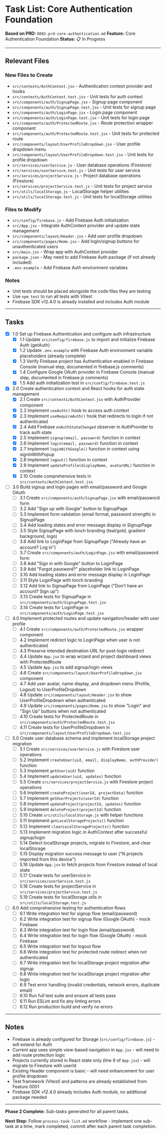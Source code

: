# Task List: Core Authentication Foundation

**Based on PRD:** `0002-prd-core-authentication.md`
**Feature:** Core Authentication Foundation
**Status:** 📋 In Progress

---

## Relevant Files

### New Files to Create
- `src/contexts/AuthContext.jsx` - Authentication context provider and hooks
- `src/contexts/AuthContext.test.jsx` - Unit tests for auth context
- `src/components/auth/SignupPage.jsx` - Signup page component
- `src/components/auth/SignupPage.test.jsx` - Unit tests for signup page
- `src/components/auth/LoginPage.jsx` - Login page component
- `src/components/auth/LoginPage.test.jsx` - Unit tests for login page
- `src/components/auth/ProtectedRoute.jsx` - Route protection wrapper component
- `src/components/auth/ProtectedRoute.test.jsx` - Unit tests for protected route
- `src/components/layout/UserProfileDropdown.jsx` - User profile dropdown menu
- `src/components/layout/UserProfileDropdown.test.jsx` - Unit tests for profile dropdown
- `src/services/userService.js` - User database operations (Firestore)
- `src/services/userService.test.js` - Unit tests for user service
- `src/services/projectService.js` - Project database operations (Firestore)
- `src/services/projectService.test.js` - Unit tests for project service
- `src/utils/localStorage.js` - LocalStorage helper utilities
- `src/utils/localStorage.test.js` - Unit tests for localStorage utilities

### Files to Modify
- `src/config/firebase.js` - Add Firebase Auth initialization
- `src/App.jsx` - Integrate AuthContext provider and update state management
- `src/components/layout/Header.jsx` - Add user profile dropdown
- `src/components/pages/Home.jsx` - Add login/signup buttons for unauthenticated users
- `src/main.jsx` - Wrap app with AuthContext provider
- `package.json` - May need to add Firebase Auth package (if not already included)
- `.env.example` - Add Firebase Auth environment variables

### Notes

- Unit tests should be placed alongside the code files they are testing
- Use `npm test` to run all tests with Vitest
- Firebase SDK v12.4.0 is already installed and includes Auth module

---

## Tasks

- [x] 1.0 Set up Firebase Authentication and configure auth infrastructure
  - [x] 1.1 Update `src/config/firebase.js` to import and initialize Firebase Auth (getAuth)
  - [x] 1.2 Update `.env.example` with Firebase Auth environment variable placeholders (already complete)
  - [x] 1.3 Verify Firebase project has Authentication enabled in Firebase Console (manual step, documented in firebase.js comments)
  - [x] 1.4 Configure Google OAuth provider in Firebase Console (manual step, documented in firebase.js comments)
  - [x] 1.5 Add auth initialization test in `src/config/firebase.test.js`

- [x] 2.0 Create authentication context and React hooks for auth state management
  - [x] 2.1 Create `src/contexts/AuthContext.jsx` with AuthProvider component
  - [x] 2.2 Implement `useAuth()` hook to access auth context
  - [x] 2.3 Implement `useRequireAuth()` hook that redirects to login if not authenticated
  - [x] 2.4 Add Firebase `onAuthStateChanged` observer in AuthProvider to track auth state
  - [x] 2.5 Implement `signup(email, password)` function in context
  - [x] 2.6 Implement `login(email, password)` function in context
  - [x] 2.7 Implement `loginWithGoogle()` function in context using signInWithPopup
  - [x] 2.8 Implement `logout()` function in context
  - [x] 2.9 Implement `updateProfile(displayName, avatarURL)` function in context
  - [x] 2.10 Create comprehensive tests in `src/contexts/AuthContext.test.jsx`

- [ ] 3.0 Build signup and login pages with email/password and Google OAuth
  - [ ] 3.1 Create `src/components/auth/SignupPage.jsx` with email/password form
  - [ ] 3.2 Add "Sign up with Google" button to SignupPage
  - [ ] 3.3 Implement form validation (email format, password strength) in SignupPage
  - [ ] 3.4 Add loading states and error message display in SignupPage
  - [ ] 3.5 Style SignupPage with lonch branding (teal/gold, gradient background, logo)
  - [ ] 3.6 Add link to LoginPage from SignupPage ("Already have an account? Log in")
  - [ ] 3.7 Create `src/components/auth/LoginPage.jsx` with email/password form
  - [ ] 3.8 Add "Sign in with Google" button to LoginPage
  - [ ] 3.9 Add "Forgot password?" placeholder link to LoginPage
  - [ ] 3.10 Add loading states and error message display in LoginPage
  - [ ] 3.11 Style LoginPage with lonch branding
  - [ ] 3.12 Add link to SignupPage from LoginPage ("Don't have an account? Sign up")
  - [ ] 3.13 Create tests for SignupPage in `src/components/auth/SignupPage.test.jsx`
  - [ ] 3.14 Create tests for LoginPage in `src/components/auth/LoginPage.test.jsx`

- [ ] 4.0 Implement protected routes and update navigation/header with user profile
  - [ ] 4.1 Create `src/components/auth/ProtectedRoute.jsx` wrapper component
  - [ ] 4.2 Implement redirect logic to LoginPage when user is not authenticated
  - [ ] 4.3 Preserve intended destination URL for post-login redirect
  - [ ] 4.4 Update `App.jsx` to wrap wizard and project dashboard views with ProtectedRoute
  - [ ] 4.5 Update `App.jsx` to add signup/login views
  - [ ] 4.6 Create `src/components/layout/UserProfileDropdown.jsx` component
  - [ ] 4.7 Add user avatar, name display, and dropdown menu (Profile, Logout) to UserProfileDropdown
  - [ ] 4.8 Update `src/components/layout/Header.jsx` to show UserProfileDropdown when authenticated
  - [ ] 4.9 Update `src/components/pages/Home.jsx` to show "Login" and "Sign Up" buttons when not authenticated
  - [ ] 4.10 Create tests for ProtectedRoute in `src/components/auth/ProtectedRoute.test.jsx`
  - [ ] 4.11 Create tests for UserProfileDropdown in `src/components/layout/UserProfileDropdown.test.jsx`

- [ ] 5.0 Create user database schema and implement localStorage project migration
  - [ ] 5.1 Create `src/services/userService.js` with Firestore user operations
  - [ ] 5.2 Implement `createUser(uid, email, displayName, authProvider)` function
  - [ ] 5.3 Implement `getUser(uid)` function
  - [ ] 5.4 Implement `updateUser(uid, updates)` function
  - [ ] 5.5 Create `src/services/projectService.js` with Firestore project operations
  - [ ] 5.6 Implement `createProject(userId, projectData)` function
  - [ ] 5.7 Implement `getUserProjects(userId)` function
  - [ ] 5.8 Implement `updateProject(projectId, updates)` function
  - [ ] 5.9 Implement `deleteProject(projectId)` function
  - [ ] 5.10 Create `src/utils/localStorage.js` with helper functions
  - [ ] 5.11 Implement `getLocalStorageProjects()` function
  - [ ] 5.12 Implement `clearLocalStorageProjects()` function
  - [ ] 5.13 Implement migration logic in AuthContext after successful signup/login
  - [ ] 5.14 Detect localStorage projects, migrate to Firestore, and clear localStorage
  - [ ] 5.15 Display migration success message to user ("N projects imported from this device")
  - [ ] 5.16 Update `App.jsx` to fetch projects from Firestore instead of local state
  - [ ] 5.17 Create tests for userService in `src/services/userService.test.js`
  - [ ] 5.18 Create tests for projectService in `src/services/projectService.test.js`
  - [ ] 5.19 Create tests for localStorage utils in `src/utils/localStorage.test.js`

- [ ] 6.0 Add comprehensive testing for authentication flows
  - [ ] 6.1 Write integration test for signup flow (email/password)
  - [ ] 6.2 Write integration test for signup flow (Google OAuth) - mock Firebase
  - [ ] 6.3 Write integration test for login flow (email/password)
  - [ ] 6.4 Write integration test for login flow (Google OAuth) - mock Firebase
  - [ ] 6.5 Write integration test for logout flow
  - [ ] 6.6 Write integration test for protected route redirect when not authenticated
  - [ ] 6.7 Write integration test for localStorage project migration after signup
  - [ ] 6.8 Write integration test for localStorage project migration after login
  - [ ] 6.9 Test error handling (invalid credentials, network errors, duplicate email)
  - [ ] 6.10 Run full test suite and ensure all tests pass
  - [ ] 6.11 Run ESLint and fix any linting errors
  - [ ] 6.12 Run production build and verify no errors

---

## Notes

- Firebase is already configured for Storage (`src/config/firebase.js`) - will extend for Auth
- Current app uses simple view-based navigation in `App.jsx` - will need to add route protection logic
- Projects currently stored in React state only (line 9 of `App.jsx`) - will migrate to Firestore with userId
- Existing Header component is basic - will need enhancement for user profile dropdown
- Test framework (Vitest) and patterns are already established from Feature 0001
- Firebase SDK v12.4.0 already includes Auth module, no additional package needed

---

**Phase 2 Complete:** Sub-tasks generated for all parent tasks.

**Next Step:** Follow `process-task-list.md` workflow - implement one sub-task at a time, mark completed, commit after each parent task completion.
